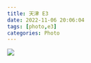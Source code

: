 ```yaml
---
title: 天津 E3
date: 2022-11-06 20:06:04
tags: [photo,e3]
categories: Photo
---
```

<img src="https://sadness96.github.io/images/blog/photo-E3PainCar/e3logo.jpg"/>

<!-- more -->
<ul class="grid effect-1" id="grid">

</ul>

<link rel="stylesheet" type="text/css" href="/blog/lib/masonry/default.css" />
<link rel="stylesheet" type="text/css" href="/blog/lib/masonry/component.css" />
<script src="https://code.jquery.com/jquery-3.6.0.min.js"></script>
<script src="/blog/lib/masonry/modernizr.custom.js"></script>
<script src="/blog/lib/masonry/masonry.pkgd.min.js"></script>
<script src="/blog/lib/masonry/imagesloaded.pkgd.min.js"></script>
<script src="/blog/lib/masonry/classie.js"></script>
<script src="/blog/lib/masonry/AnimOnScroll.js"></script>
<script src="/blog/lib/masonry/ImgPreview.js"></script>

<script>
    var vOssPath = 'https://sadness.oss-cn-beijing.aliyuncs.com/';
    var vOssProcess = '?x-oss-process=image/resize,m_lfit,w_348';
    var vPhotos = [
        'images/photo-E3PainCar/554A6213.jpg',
        'images/photo-E3PainCar/554A6216.jpg',
        'images/photo-E3PainCar/554A6223.jpg',
        'images/photo-E3PainCar/554A6230.jpg',
        'images/photo-E3PainCar/554A6243.jpg',
        'images/photo-E3PainCar/554A6260.jpg',
        'images/photo-E3PainCar/554A6272.jpg',
        'images/photo-E3PainCar/554A6276.jpg',
        'images/photo-E3PainCar/554A6282.jpg',
        'images/photo-E3PainCar/554A6286.jpg',
        'images/photo-E3PainCar/554A6293.jpg',
        'images/photo-E3PainCar/554A6298.jpg',
        'images/photo-E3PainCar/554A6302.jpg',
        'images/photo-E3PainCar/554A6329.jpg',
        'images/photo-E3PainCar/554A6333.jpg',
        'images/photo-E3PainCar/554A6338.jpg',
        'images/photo-E3PainCar/554A6353.jpg',
        'images/photo-E3PainCar/554A6366.jpg',
        'images/photo-E3PainCar/554A6375.jpg',
        'images/photo-E3PainCar/554A6384.jpg',
        'images/photo-E3PainCar/554A6412.jpg',
        'images/photo-E3PainCar/554A6417.jpg',
        'images/photo-E3PainCar/554A6426.jpg',
        'images/photo-E3PainCar/554A6432.jpg',
        'images/photo-E3PainCar/554A6438.jpg',
        'images/photo-E3PainCar/554A6446.jpg',
        'images/photo-E3PainCar/554A6450.jpg',
        'images/photo-E3PainCar/554A6459.jpg',
        'images/photo-E3PainCar/554A6460.jpg',
        'images/photo-E3PainCar/554A6466.jpg',
        'images/photo-E3PainCar/554A6470.jpg',
        'images/photo-E3PainCar/554A6493.jpg',
        'images/photo-E3PainCar/554A6501.jpg',
        'images/photo-E3PainCar/554A6503.jpg',
        'images/photo-E3PainCar/554A6505.jpg',
        'images/photo-E3PainCar/554A6510.jpg',
        'images/photo-E3PainCar/554A6525.jpg',
        'images/photo-E3PainCar/554A6530.jpg',
        'images/photo-E3PainCar/554A6535.jpg',
        'images/photo-E3PainCar/554A6542.jpg',
        'images/photo-E3PainCar/554A6558.jpg',
        'images/photo-E3PainCar/554A6564.jpg',
        'images/photo-E3PainCar/554A6567.jpg',
        'images/photo-E3PainCar/554A6628.jpg',
        'images/photo-E3PainCar/554A6648.jpg',
        'images/photo-E3PainCar/554A6652.jpg',
        'images/photo-E3PainCar/554A6659.jpg',
        'images/photo-E3PainCar/554A6689.jpg',
        'images/photo-E3PainCar/554A6712.jpg',
        'images/photo-E3PainCar/554A6764.jpg'
    ];
    vPhotos.forEach(element => {
        $("#grid").append('<li><img class="photo" src="' + vOssPath + element + vOssProcess + '" alt="' + vOssPath + element + '" style="cursor: pointer;"></li>');
    });

    new AnimOnScroll(document.getElementById('grid'), {
        minDuration : 0.4,
        maxDuration : 0.7,
        viewportFactor : 0.2
    });
    
    $(function(){  
        $(".photo").click(function(){  
            imgShow("#outerdiv", "#innerdiv", "#bigimg", $(this));
        });  
    });  
</script>